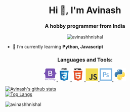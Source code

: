 <h1 align="center">Hi 👋, I'm Avinash</h1>
<h3 align="center">A hobby programmer from India</h3>

<p align="center"> <img src="https://komarev.com/ghpvc/?username=avinashhnishal&label=Profile%20views&color=0e75b6&style=flat" alt="avinashhnishal" /> </p>

- 🌱 I’m currently learning **Python, Javascript**

<p align="left">
</p>

<h3 align="center">Languages and Tools:</h3>
<p align="center"> <a href="https://getbootstrap.com" target="_blank" rel="noreferrer"> <img src="https://raw.githubusercontent.com/devicons/devicon/master/icons/bootstrap/bootstrap-plain-wordmark.svg" alt="bootstrap" width="40" height="40"/> </a> <a href="https://www.w3schools.com/css/" target="_blank" rel="noreferrer"> <img src="https://raw.githubusercontent.com/devicons/devicon/master/icons/css3/css3-original-wordmark.svg" alt="css3" width="40" height="40"/> </a> <a href="https://www.w3.org/html/" target="_blank" rel="noreferrer"> <img src="https://raw.githubusercontent.com/devicons/devicon/master/icons/html5/html5-original-wordmark.svg" alt="html5" width="40" height="40"/> </a> <a href="https://developer.mozilla.org/en-US/docs/Web/JavaScript" target="_blank" rel="noreferrer"> <img src="https://raw.githubusercontent.com/devicons/devicon/master/icons/javascript/javascript-original.svg" alt="javascript" width="40" height="40"/> </a> <a href="https://www.photoshop.com/en" target="_blank" rel="noreferrer"> <img src="https://raw.githubusercontent.com/devicons/devicon/master/icons/photoshop/photoshop-line.svg" alt="photoshop" width="40" height="40"/> </a> <a href="https://www.python.org" target="_blank" rel="noreferrer"> <img src="https://raw.githubusercontent.com/devicons/devicon/master/icons/python/python-original.svg" alt="python" width="40" height="40"/> </a> </p>

[![Avinash's github stats](https://github-readme-stats.vercel.app/api?username=avinashhnishal&count_private=true&show_icons=true&theme=radical&hide_rank=false&hide_border=True&border_radius=10)](https://github.com/anuraghazra/github-readme-stats)<br>
 [![Top Langs](https://github-readme-stats.vercel.app/api/top-langs/?username=avinashhnishal&langs_count=5&theme=radical&hide_border=True&border_radius=10)](https://github.com/anuraghazra/github-readme-stats)                   

<p><img align="center" src="https://github-readme-streak-stats.herokuapp.com/?user=avinashhnishal&" alt="avinashhnishal" /></p>
